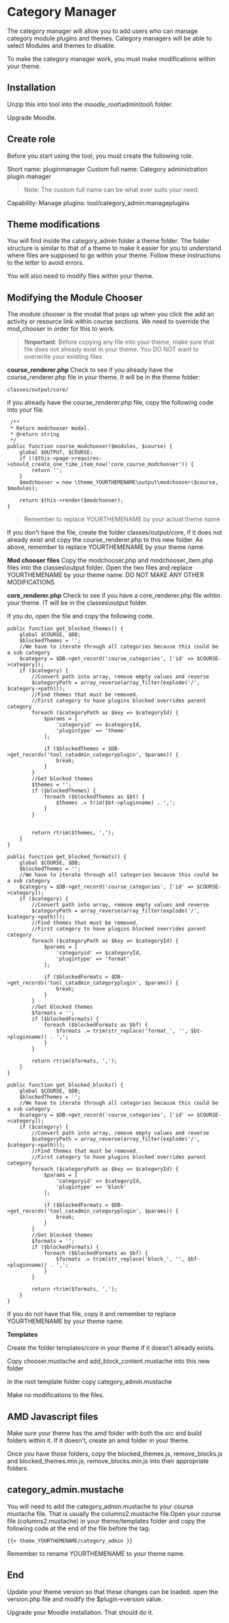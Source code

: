 # Category Manager #

The category manager will allow you to add users who can manage category module plugins and themes. Category managers will be able to select Modules and themes to disable.

To make the category manager work, you must make modifications within your theme.

## Installation ##

Unzip this into tool into the *moodle\_root*\\admin\\tool\\ folder.

Upgrade Moodle.


## Create role ##
Before you start using the tool, you must create the following role.

Short name: pluginmanager
Custom full name: Category administration plugin manager
> Note: The custom full name can be what ever suits your need.

Capability: Manage plugins: tool/category_admin:manageplugins


## Theme modifications ##
You will find inside the category_admin folder a theme folder. The folder structure is similar to that of a theme to make it easier for you to understand where files are supposed to go within your theme. Follow these instructions to the letter to avoid errors.

You will also need to modify files within your theme.
## Modifying the Module Chooser ##
The module chooser is the modal that pops up when you click the add an activity or resource link within course sections. We need to override the mod_chooser in order for this to work.

> **!Important**: Before copying any file into your theme, make sure that file does not already exist in your theme. You DO NOT want to overwrite your existing files

**course\_renderer.php**
Check to see if you already have the course\_renderer.php file in your theme. It will be in the theme folder:

    classes/output/core/

if you already have the course\_renderer.php file, copy the following code into your file.

     /**
     * Return modchooser modal.
     * @return string
     */
    public function course_modchooser($modules, $course) {
        global $OUTPUT, $COURSE;
        if (!$this->page->requires->should_create_one_time_item_now('core_course_modchooser')) {
            return '';
        }
        $modchooser = new \theme_YOURTHEMENAME\output\modchooser($course, $modules);

        return $this->render($modchooser);
    }



> Remember to replace YOURTHEMENAME by your actual theme name

If you don't have the file, create the folder classes/output/core, if it does not already exist and copy the course\_renderer.php to this new folder. As above, remember to replace YOURTHEMENAME by your theme name.

**Mod chooser files**
Copy the modchooser.php and modchooser\_item.php files into the classes\output folder. Open the two files and replace YOURTHEMENAME by your theme name. DO NOT MAKE ANY OTHER MODIFICATIONS

**core\_renderer.php**
Check to see if you have a core\_renderer.php file wihtin your theme. IT will be in the classes\output folder.

If you do, open the file and copy the following code.

        
    public function get_blocked_themes() {
        global $COURSE, $DB;
        $blockedThemes = '';
        //We have to iterate through all categories because this could be a sub category
        $category = $DB->get_record('course_categories', ['id' => $COURSE->category]);
        if ($category) {
            //Convert path into array, remove empty values and reverse
            $categoryPath = array_reverse(array_filter(explode('/', $category->path)));
            //Find themes that must be removed.
            //First category to have plugins blocked overrides parent category
            foreach ($categoryPath as $key => $categoryId) {
                $params = [
                    'categoryid' => $categoryId,
                    'plugintype' => 'theme'
                ];

                if ($blockedThemes = $DB->get_records('tool_catadmin_categoryplugin', $params)) {
                    break;
                }
            }
            //Get blocked themes
            $themes = '';
            if ($blockedThemes) {
                foreach ($blockedThemes as $bt) {
                    $themes .= trim($bt->pluginname) . ',';
                }
            }


            return rtrim($themes, ',');
        }
    }

    public function get_blocked_formats() {
        global $COURSE, $DB;
        $blockedThemes = '';
        //We have to iterate through all categories because this could be a sub category
        $category = $DB->get_record('course_categories', ['id' => $COURSE->category]);
        if ($category) {
            //Convert path into array, remove empty values and reverse
            $categoryPath = array_reverse(array_filter(explode('/', $category->path)));
            //Find themes that must be removed.
            //First category to have plugins blocked overrides parent category
            foreach ($categoryPath as $key => $categoryId) {
                $params = [
                    'categoryid' => $categoryId,
                    'plugintype' => 'format'
                ];

                if ($blockedFormats = $DB->get_records('tool_catadmin_categoryplugin', $params)) {
                    break;
                }
            }
            //Get blocked themes
            $formats = '';
            if ($blockedFormats) {
                foreach ($blockedFormats as $bf) {
                    $formats .= trim(str_replace('format_', '', $bt->pluginname)) . ',';
                }
            }

            return rtrim($formats, ',');
        }
    }

    public function get_blocked_blocks() {
        global $COURSE, $DB;
        $blockedThemes = '';
        //We have to iterate through all categories because this could be a sub category
        $category = $DB->get_record('course_categories', ['id' => $COURSE->category]);
        if ($category) {
            //Convert path into array, remove empty values and reverse
            $categoryPath = array_reverse(array_filter(explode('/', $category->path)));
            //Find themes that must be removed.
            //First category to have plugins blocked overrides parent category
            foreach ($categoryPath as $key => $categoryId) {
                $params = [
                    'categoryid' => $categoryId,
                    'plugintype' => 'block'
                ];

                if ($blockedFormats = $DB->get_records('tool_catadmin_categoryplugin', $params)) {
                    break;
                }
            }
            //Get blocked themes
            $formats = '';
            if ($blockedFormats) {
                foreach ($blockedFormats as $bf) {
                    $formats .= trim(str_replace('block_', '', $bf->pluginname)) . ',';
                }
            }

            return rtrim($formats, ',');
        }
    }

If you do not have that file, copy it and remember to replace YOURTHEMENAME by your theme name.

**Templates**


Create the folder templates/core in your theme if it doesn't already exists.

Copy chooser.mustache and add_block_content.mustache into this new folder

In the root template folder copy category_admin.mustache

Make no modifications to the files.

## AMD Javascript files ##

Make sure your theme has the amd folder with both the src and build folders within it. If it doesn't, create an amd folder in your theme.

Once you have those folders, copy the blocked\_themes.js, remove\_blocks.js and blocked\_themes.min.js, remove\_blocks.min.js into their appropriate folders.

## category_admin.mustache ##

You will need to add the category_admin.mustache to your course mustache file. That is usually the columns2.mustache file.Open your course file (columns2.mustache) in your theme/templates folder and copy the following code at the end of the file before the </body> tag.

    {{> theme_YOURTHEMENAME/category_admin }}

Remember to rename YOURTHEMENAME to your theme name.

## End ##
Update your theme version so that these changes can be loaded. open the version.php file and modify the $plugin->version value. 

Upgrade your Moodle installation. That should do it.